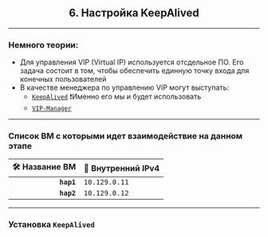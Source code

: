 <div align="center"><h2> 6. Настройка KeepAlived </h2></div>

***

### Немного теории:
  * Для управления VIP (Virtual IP) используется отсдельное ПО. Его задача состоит в том, чтобы обеспечить единную точку входа для конечных пользователей
  * В качестве менеджера по управлению VIP могут выступать:
      * [`KeepAlived`](https://keepalived.org/index.html) ❗️Именно его мы и будет использовать
      * [`VIP-Manager`](https://github.com/cybertec-postgresql/vip-manager)

*** 
### Список ВМ с которыми идет взаимодействие на данном этапе
  :hammer_and_wrench: Название ВМ | :memo: Внутренний IPv4 |
  |--------------:|---------------|
  | **`hap1`** | `10.129.0.11` |
  | **`hap2`** | `10.129.0.12` |      
  
***
### Установка `KeepAlived`
